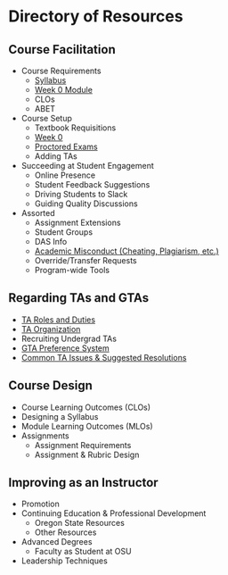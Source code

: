 # Directory of Resources

## Course Facilitation

- Course Requirements
  - [Syllabus](Syllabus.html)
  - [Week 0 Module](Week0List.html)
  - CLOs
  - ABET
- Course Setup
  - Textbook Requisitions
  - [Week 0](Week0List.html)
  - [Proctored Exams](ProctoredExams.html)
  - Adding TAs
- Succeeding at Student Engagement
  - Online Presence
  - Student Feedback Suggestions
  - Driving Students to Slack
  - Guiding Quality Discussions
- Assorted
  - Assignment Extensions
  - Student Groups
  - DAS Info
  - [Academic Misconduct (Cheating, Plagiarism, etc.)](AcademicMisconduct.html)
  - Override/Transfer Requests
  - Program-wide Tools

## Regarding TAs and GTAs

- [TA Roles and Duties](TARolesDuties.html)
- [TA Organization](TAOrganization.html)
- Recruiting Undergrad TAs
- [GTA Preference System](GTAPreferences.html)
- [Common TA Issues & Suggested Resolutions](TAIssues.html)

## Course Design

- Course Learning Outcomes (CLOs)
- Designing a Syllabus
- Module Learning Outcomes (MLOs)
- Assignments
  - Assignment Requirements
  - Assignment & Rubric Design

## Improving as an Instructor

- Promotion
- Continuing Education & Professional Development
  - Oregon State Resources
  - Other Resources
- Advanced Degrees
  - Faculty as Student at OSU
- Leadership Techniques
